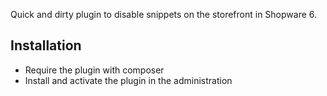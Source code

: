 Quick and dirty plugin to disable snippets on the storefront in Shopware 6.

## Installation
- Require the plugin with composer
- Install and activate the plugin in the administration